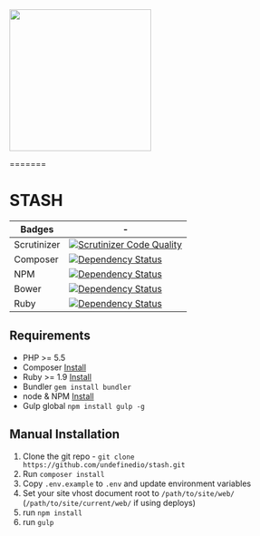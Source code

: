 <img src="https://cdn.rawgit.com/undefinedio/stash/develop/web/app/themes/stash/src/images/STASH-logo.svg" width="250">

=======
# STASH

Badges         | -
-------------  | -------------
Scrutinizer    | [![Scrutinizer Code Quality](https://scrutinizer-ci.com/g/undefinedio/stash/badges/quality-score.png?b=master)](https://scrutinizer-ci.com/g/undefinedio/stash/?branch=master)
Composer       | [![Dependency Status](https://www.versioneye.com/user/projects/57dbb14a500a3100425c95ce/badge.svg?style=flat-square)](https://www.versioneye.com/user/projects/57dbb14a500a3100425c95ce)
NPM            | [![Dependency Status](https://www.versioneye.com/user/projects/57dbb14a500a3100425c95ce/badge.svg?style=flat-square)](https://www.versioneye.com/user/projects/57dbb14a500a3100425c95ce)
Bower          | [![Dependency Status](https://www.versioneye.com/user/projects/57dbb14a500a3100425c95ce/badge.svg?style=flat-square)](https://www.versioneye.com/user/projects/57dbb14a500a3100425c95ce)
Ruby           | [![Dependency Status](https://www.versioneye.com/user/projects/57dbb14a500a3100425c95ce/badge.svg?style=flat-square)](https://www.versioneye.com/user/projects/57dbb14a500a3100425c95ce)

## Requirements
* PHP >= 5.5
* Composer [Install](https://getcomposer.org/doc/00-intro.md#installation-linux-unix-osx)
* Ruby >= 1.9 [Install](https://www.ruby-lang.org/en/documentation/installation/)
* Bundler `gem install bundler`
* node & NPM [Install](https://nodejs.org/download/)
* Gulp global `npm install gulp -g`

## Manual Installation
1. Clone the git repo - `git clone https://github.com/undefinedio/stash.git`
2. Run `composer install`
3. Copy `.env.example` to `.env` and update environment variables
4. Set your site vhost document root to `/path/to/site/web/` (`/path/to/site/current/web/` if using deploys)
5. run `npm install`
5. run `gulp`